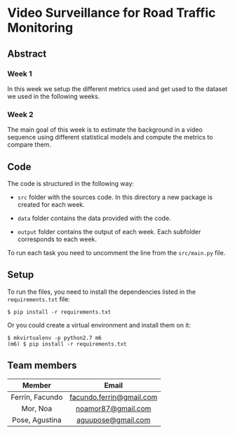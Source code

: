 # Video Surveillance for Road Traffic Monitoring

## Abstract

### Week 1

In this week we setup the different metrics used and get used to the dataset
we used in the following weeks. 

### Week 2

The main goal of this week is to estimate the background in a video sequence
using different statistical models and compute the metrics to compare them.


## Code

The code is structured in the following way:

- `src` folder with the sources code. In this directory a new package is 
created for each week.

- `data` folder contains the data provided with the code.

- `output` folder contains the output of each week. Each subfolder corresponds
to each week.

To run each task you need to uncomment the line from the `src/main.py` file.

## Setup

To run the files, you need to install the dependencies listed in the 
`requirements.txt` file:


```
$ pip install -r requirements.txt
```

Or you could create a virtual environment and install them on it:

```
$ mkvirtualenv -p python2.7 m6
(m6) $ pip install -r requirements.txt
```


## Team members

|      Member     |           Email          |
|:---------------:|:------------------------:|
| Ferrín, Facundo | facundo.ferrin@gmail.com |
|     Mor, Noa    |    noamor87@gmail.com    |
|  Pose, Agustina |    aguupose@gmail.com    |